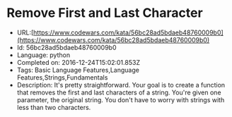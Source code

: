 # Remove First and Last Character

 - URL:[https://www.codewars.com/kata/56bc28ad5bdaeb48760009b0](https://www.codewars.com/kata/56bc28ad5bdaeb48760009b0)
 - Id: 56bc28ad5bdaeb48760009b0
 - Language: python
 - Completed on: 2016-12-24T15:02:01.853Z
 - Tags: Basic Language Features,Language Features,Strings,Fundamentals
 - Description:
It's pretty straightforward. Your goal is to create a function that removes the first and last characters of a string. You're given one parameter, the original string.  You don't have to worry with strings with less than two characters.
